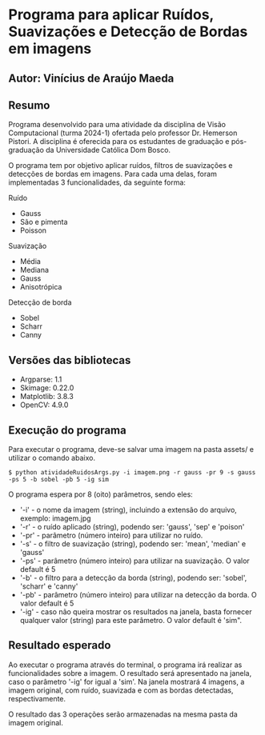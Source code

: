 # Programa para aplicar Ruídos, Suavizações e Detecção de Bordas em imagens
## Autor: Vinícius de Araújo Maeda

## Resumo
Programa desenvolvido para uma atividade da disciplina de Visão Computacional (turma 2024-1) ofertada pelo professor Dr. Hemerson Pistori. A disciplina é oferecida para os estudantes de graduação e pós-graduação da Universidade Católica Dom Bosco.

O programa tem por objetivo aplicar ruídos, filtros de suavizações e detecções de bordas em imagens. Para cada uma delas, foram implementadas 3 funcionalidades, da seguinte forma:

Ruído
- Gauss
- São e pimenta
- Poisson

Suavização
- Média
- Mediana
- Gauss
- Anisotrópica

Detecção de borda
- Sobel
- Scharr
- Canny

## Versões das bibliotecas
- Argparse: 1.1
- Skimage: 0.22.0
- Matplotlib: 3.8.3
- OpenCV: 4.9.0

## Execução do programa
Para executar o programa, deve-se salvar uma imagem na pasta assets/ e utilizar o comando abaixo.

```
$ python atividadeRuidosArgs.py -i imagem.png -r gauss -pr 9 -s gauss -ps 5 -b sobel -pb 5 -ig sim
```

O programa espera por 8 (oito) parâmetros, sendo eles:
- '-i' - o nome da imagem (string), incluindo a extensão do arquivo, exemplo: imagem.jpg
- '-r' - o ruído aplicado (string), podendo ser: 'gauss', 'sep' e 'poison'
- '-pr' - parâmetro (número inteiro) para utilizar no ruído.
- '-s' - o filtro de suavização (string), podendo ser: 'mean', 'median' e 'gauss'
- '-ps' - parâmetro (número inteiro) para utilizar na suavização. O valor default é 5
- '-b' - o filtro para a detecção da borda (string), podendo ser: 'sobel', 'scharr' e 'canny'
- '-pb' - parâmetro (número inteiro) para utilizar na detecção da borda. O valor default é 5
- '-ig' - caso não queira mostrar os resultados na janela, basta fornecer qualquer valor (string) para este parâmetro. O valor default é 'sim".

## Resultado esperado
Ao executar o programa através do terminal, o programa irá realizar as funcionalidades sobre a imagem. O resultado será apresentado na janela, caso o parâmetro '-ig' for igual a 'sim'. Na janela mostrará 4 imagens, a imagem original, com ruído, suavizada e com as bordas detectadas, respectivamente.

O resultado das 3 operações serão armazenadas na mesma pasta da imagem original.
